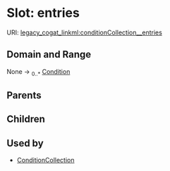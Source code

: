 
# Slot: entries



URI: [legacy_cogat_linkml:conditionCollection__entries](https://w3id.org/rwblair/legacy-cogat-linkml/conditionCollection__entries)


## Domain and Range

None &#8594;  <sub>0..\*</sub> [Condition](Condition.md)

## Parents


## Children


## Used by

 * [ConditionCollection](ConditionCollection.md)
